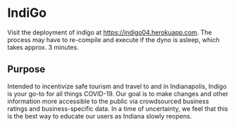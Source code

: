 # IndiGo

Visit the deployment of indigo at https://indigo04.herokuapp.com. The process may have to re-compile and execute if the dyno is asleep, which takes approx. 3 minutes.

## Purpose
Intended to incentivize safe tourism and travel to and in Indianapolis, Indigo is your go-to for all things COVID-19. Our goal is to make changes and other information more accessible to the public via crowdsourced business ratings and business-specific data. In a time of uncertainty, we feel that this is the best way to educate our users as Indiana slowly reopens.
